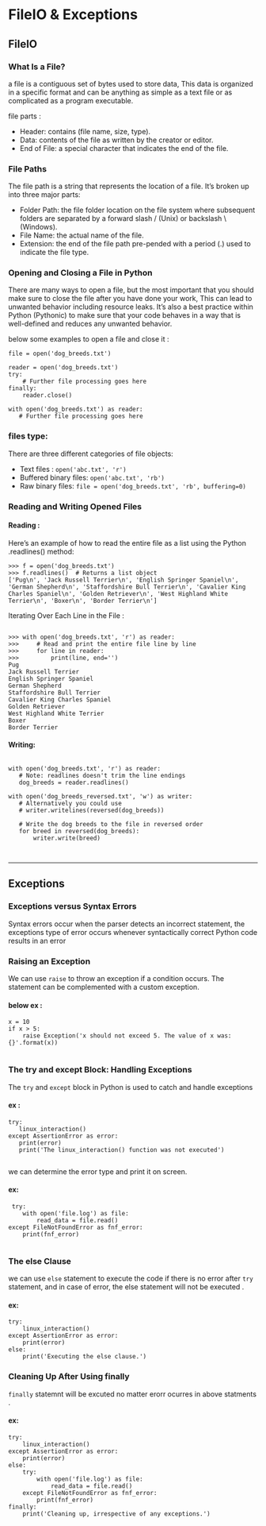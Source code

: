 # FileIO & Exceptions

## FileIO 

### What Is a File? 

a file is a contiguous set of bytes used to store data, This data is organized in a specific format and can be anything as simple as a text file or as complicated as a program executable.

file parts :
- Header: contains (file name, size, type).
- Data: contents of the file as written by the creator or editor.
- End of File: a special character that indicates the end of the file.

### File Paths 

The file path is a string that represents the location of a file. It’s broken up into three major parts:
- Folder Path: the file folder location on the file system where subsequent folders are separated by a forward slash / (Unix) or backslash \ (Windows).
- File Name: the actual name of the file.
- Extension: the end of the file path pre-pended with a period (.) used to indicate the file type.

### Opening and Closing a File in Python

There are many ways to open a file, but the most important that you should make sure to close the file after you have done your work, This can lead to unwanted behavior including resource leaks. It’s also a best practice within Python (Pythonic) to make sure that your code behaves in a way that is well-defined and reduces any unwanted behavior.

below some examples to open a file and close it :

```
file = open('dog_breeds.txt')
```
```
reader = open('dog_breeds.txt')
try:
    # Further file processing goes here
finally:
    reader.close()
 ```
 
 ```
with open('dog_breeds.txt') as reader:
    # Further file processing goes here
 ```
 
 
 ### files type:
 There are three different categories of file objects:
 - Text files : ``` open('abc.txt', 'r') ```
 - Buffered binary files: ```open('abc.txt', 'rb') ```
 - Raw binary files: ``` file = open('dog_breeds.txt', 'rb', buffering=0) ```
 
 
 
### Reading and Writing Opened Files

#### Reading :
Here’s an example of how to read the entire file as a list using the Python .readlines() method:
``` 
>>> f = open('dog_breeds.txt')
>>> f.readlines()  # Returns a list object
['Pug\n', 'Jack Russell Terrier\n', 'English Springer Spaniel\n', 'German Shepherd\n', 'Staffordshire Bull Terrier\n', 'Cavalier King Charles Spaniel\n', 'Golden Retriever\n', 'West Highland White Terrier\n', 'Boxer\n', 'Border Terrier\n']
```

Iterating Over Each Line in the File :

```

>>> with open('dog_breeds.txt', 'r') as reader:
>>>     # Read and print the entire file line by line
>>>     for line in reader:
>>>         print(line, end='')
Pug
Jack Russell Terrier
English Springer Spaniel
German Shepherd
Staffordshire Bull Terrier
Cavalier King Charles Spaniel
Golden Retriever
West Highland White Terrier
Boxer
Border Terrier

``` 
 
 
 #### Writing:
 
 ``` 
 
 with open('dog_breeds.txt', 'r') as reader:
    # Note: readlines doesn't trim the line endings
    dog_breeds = reader.readlines()

with open('dog_breeds_reversed.txt', 'w') as writer:
    # Alternatively you could use
    # writer.writelines(reversed(dog_breeds))

    # Write the dog breeds to the file in reversed order
    for breed in reversed(dog_breeds):
        writer.write(breed)
        
    
 ``` 
 
 - - -
 
 ## Exceptions 
 
 ### Exceptions versus Syntax Errors
 
 Syntax errors occur when the parser detects an incorrect statement, the exceptions type of error occurs whenever syntactically correct Python code results in an error

### Raising an Exception
We can use ``` raise ``` to throw an exception if a condition occurs. The statement can be complemented with a custom exception.
#### below ex :

```
x = 10
if x > 5:
    raise Exception('x should not exceed 5. The value of x was: {}'.format(x))
    
```

 ### The try and except Block: Handling Exceptions
 
 The ``` try ``` and ``` except ``` block in Python is used to catch and handle exceptions
 
 #### ex :
 
 ``` 
 try:
    linux_interaction()
except AssertionError as error:
    print(error)
    print('The linux_interaction() function was not executed')
    
 ```
 
 we can determine the error type and print it on screen.
 #### ex:
```
 try:
    with open('file.log') as file:
        read_data = file.read()
except FileNotFoundError as fnf_error:
    print(fnf_error)
    
```
 
### The else Clause
we can use  ``` else ``` statement to execute the code if there is no error after ``` try ``` statement, and in case of error, the else statement will not be executed .

#### ex:
```
try:
    linux_interaction()
except AssertionError as error:
    print(error)
else:
    print('Executing the else clause.')
```

### Cleaning Up After Using finally 

``` finally ``` statemnt will be excuted no matter erorr ocurres in above statments .

#### ex:

```
try:
    linux_interaction()
except AssertionError as error:
    print(error)
else:
    try:
        with open('file.log') as file:
            read_data = file.read()
    except FileNotFoundError as fnf_error:
        print(fnf_error)
finally:
    print('Cleaning up, irrespective of any exceptions.')
```
 



